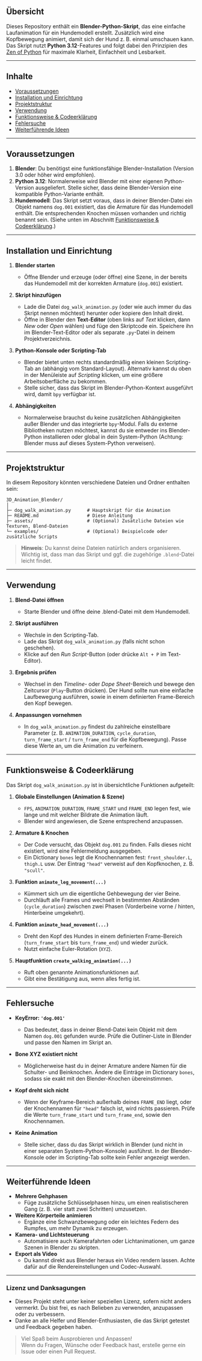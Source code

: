 ## Übersicht

Dieses Repository enthält ein **Blender-Python-Skript**, das eine einfache Laufanimation für ein Hundemodell erstellt. Zusätzlich wird eine Kopfbewegung animiert, damit sich der Hund z. B. einmal umschauen kann.  
Das Skript nutzt **Python 3.12**-Features und folgt dabei den Prinzipien des [Zen of Python](https://peps.python.org/pep-0020/) für maximale Klarheit, Einfachheit und Lesbarkeit.

---

## Inhalte

- [Voraussetzungen](#voraussetzungen)  
- [Installation und Einrichtung](#installation-und-einrichtung)  
- [Projektstruktur](#projektstruktur)  
- [Verwendung](#verwendung)  
- [Funktionsweise & Codeerklärung](#funktionsweise--codeerklärung)  
- [Fehlersuche](#fehlersuche)  
- [Weiterführende Ideen](#weiterführende-ideen)  

---

## Voraussetzungen

1. **Blender**: Du benötigst eine funktionsfähige Blender-Installation (Version 3.0 oder höher wird empfohlen).  
2. **Python 3.12**: Normalerweise wird Blender mit einer eigenen Python-Version ausgeliefert. Stelle sicher, dass deine Blender-Version eine kompatible Python-Variante enthält.  
3. **Hundemodell**: Das Skript setzt voraus, dass in deiner Blender-Datei ein Objekt namens `dog.001` existiert, das die Armature für das Hundemodell enthält. Die entsprechenden Knochen müssen vorhanden und richtig benannt sein. (Siehe unten im Abschnitt [Funktionsweise & Codeerklärung](#funktionsweise--codeerklärung).)

---

## Installation und Einrichtung

1. **Blender starten**  
   - Öffne Blender und erzeuge (oder öffne) eine Szene, in der bereits das Hundemodell mit der korrekten Armature (`dog.001`) existiert.  

2. **Skript hinzufügen**  
   - Lade die Datei `dog_walk_animation.py` (oder wie auch immer du das Skript nennen möchtest) herunter oder kopiere den Inhalt direkt.  
   - Öffne in Blender den **Text-Editor** (oben links auf *Text* klicken, dann *New* oder *Open* wählen) und füge den Skriptcode ein. Speichere ihn im Blender-Text-Editor oder als separate `.py`-Datei in deinem Projektverzeichnis.

3. **Python-Konsole oder Scripting-Tab**  
   - Blender bietet unten rechts standardmäßig einen kleinen Scripting-Tab an (abhängig vom Standard-Layout). Alternativ kannst du oben in der Menüleiste auf *Scripting* klicken, um eine größere Arbeitsoberfläche zu bekommen.  
   - Stelle sicher, dass das Skript im Blender-Python-Kontext ausgeführt wird, damit `bpy` verfügbar ist.

4. **Abhängigkeiten**  
   - Normalerweise brauchst du keine zusätzlichen Abhängigkeiten außer Blender und das integrierte `bpy`-Modul. Falls du externe Bibliotheken nutzen möchtest, kannst du sie entweder ins Blender-Python installieren oder global in dein System-Python (Achtung: Blender muss auf dieses System-Python verweisen).

---

## Projektstruktur

In diesem Repository könnten verschiedene Dateien und Ordner enthalten sein:

```
3D_Animation_Blender/
│
├─ dog_walk_animation.py      # Hauptskript für die Animation
├─ README.md                  # Diese Anleitung
├─ assets/                    # (Optional) Zusätzliche Dateien wie Texturen, Blend-Dateien
└─ examples/                  # (Optional) Beispielcode oder zusätzliche Scripts
```

> **Hinweis**: Du kannst deine Dateien natürlich anders organisieren. Wichtig ist, dass man das Skript und ggf. die zugehörige `.blend`-Datei leicht findet.

---

## Verwendung

1. **Blend-Datei öffnen**  
   - Starte Blender und öffne deine .blend-Datei mit dem Hundemodell.

2. **Skript ausführen**  
   - Wechsle in den Scripting-Tab.  
   - Lade das Skript `dog_walk_animation.py` (falls nicht schon geschehen).  
   - Klicke auf den *Run Script*-Button (oder drücke `Alt + P` im Text-Editor).  

3. **Ergebnis prüfen**  
   - Wechsel in den *Timeline*- oder *Dope Sheet*-Bereich und bewege den Zeitcursor (`Play`-Button drücken). Der Hund sollte nun eine einfache Laufbewegung ausführen, sowie in einem definierten Frame-Bereich den Kopf bewegen.  

4. **Anpassungen vornehmen**  
   - In `dog_walk_animation.py` findest du zahlreiche einstellbare Parameter (z. B. `ANIMATION_DURATION`, `cycle_duration`, `turn_frame_start` / `turn_frame_end` für die Kopfbewegung). Passe diese Werte an, um die Animation zu verfeinern.  

---

## Funktionsweise & Codeerklärung

Das Skript `dog_walk_animation.py` ist in übersichtliche Funktionen aufgeteilt:

1. **Globale Einstellungen (Animation & Szene)**  
   - `FPS`, `ANIMATION_DURATION`, `FRAME_START` und `FRAME_END` legen fest, wie lange und mit welcher Bildrate die Animation läuft.  
   - Blender wird angewiesen, die Szene entsprechend anzupassen.

2. **Armature & Knochen**  
   - Der Code versucht, das Objekt `dog.001` zu finden. Falls dieses nicht existiert, wird eine Fehlermeldung ausgegeben.  
   - Ein Dictionary `bones` legt die Knochennamen fest: `front_shoulder.L`, `thigh.L` usw. Der Eintrag `"head"` verweist auf den Kopfknochen, z. B. `"scull"`.

3. **Funktion `animate_leg_movement(...)`**  
   - Kümmert sich um die eigentliche Gehbewegung der vier Beine.  
   - Durchläuft alle Frames und wechselt in bestimmten Abständen (`cycle_duration`) zwischen zwei Phasen (Vorderbeine vorne / hinten, Hinterbeine umgekehrt).

4. **Funktion `animate_head_movement(...)`**  
   - Dreht den Kopf des Hundes in einem definierten Frame-Bereich (`turn_frame_start` bis `turn_frame_end`) und wieder zurück.  
   - Nutzt einfache Euler-Rotation (`XYZ`).

5. **Hauptfunktion `create_walking_animation(...)`**  
   - Ruft oben genannte Animationsfunktionen auf.  
   - Gibt eine Bestätigung aus, wenn alles fertig ist.

---

## Fehlersuche

- **KeyError: `'dog.001'`**  
  - Das bedeutet, dass in deiner Blend-Datei kein Objekt mit dem Namen `dog.001` gefunden wurde. Prüfe die Outliner-Liste in Blender und passe den Namen im Skript an.  

- **Bone XYZ existiert nicht**  
  - Möglicherweise hast du in deiner Armature andere Namen für die Schulter- und Beinknochen. Ändere die Einträge im Dictionary `bones`, sodass sie exakt mit den Blender-Knochen übereinstimmen.  

- **Kopf dreht sich nicht**  
  - Wenn der Keyframe-Bereich außerhalb deines `FRAME_END` liegt, oder der Knochennamen für `"head"` falsch ist, wird nichts passieren. Prüfe die Werte `turn_frame_start` und `turn_frame_end`, sowie den Knochennamen.  

- **Keine Animation**  
  - Stelle sicher, dass du das Skript wirklich in Blender (und nicht in einer separaten System-Python-Konsole) ausführst. In der Blender-Konsole oder im Scripting-Tab sollte kein Fehler angezeigt werden.  

---

## Weiterführende Ideen

- **Mehrere Gehphasen**  
  - Füge zusätzliche Schlüsselphasen hinzu, um einen realistischeren Gang (z. B. vier statt zwei Schritten) umzusetzen.  
- **Weitere Körperteile animieren**  
  - Ergänze eine Schwanzbewegung oder ein leichtes Federn des Rumpfes, um mehr Dynamik zu erzeugen.  
- **Kamera- und Lichtsteuerung**  
  - Automatisiere auch Kamerafahrten oder Lichtanimationen, um ganze Szenen in Blender zu skripten.  
- **Export als Video**  
  - Du kannst direkt aus Blender heraus ein Video rendern lassen. Achte dafür auf die Rendereinstellungen und Codec-Auswahl.  

---

### Lizenz und Danksagungen

- Dieses Projekt steht unter keiner speziellen Lizenz, sofern nicht anders vermerkt. Du bist frei, es nach Belieben zu verwenden, anzupassen oder zu verbessern.  
- Danke an alle Helfer und Blender-Enthusiasten, die das Skript getestet und Feedback gegeben haben.  

> Viel Spaß beim Ausprobieren und Anpassen!  
> Wenn du Fragen, Wünsche oder Feedback hast, erstelle gerne ein Issue oder einen Pull Request.

